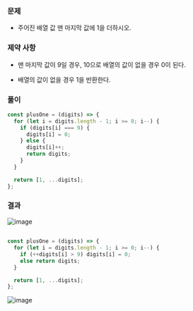 ### 문제

- 주어진 배열 값 맨 마지막 값에 1을 더하시오.

### 제약 사항

- 맨 마지막 값이 9일 경우, 10으로 배열의 값이 없을 경우 0이 된다.

- 배열의 값이 없을 경우 1을 반환한다.

### 풀이

```js
const plusOne = (digits) => {
  for (let i = digits.length - 1; i >= 0; i--) {
    if (digits[i] === 9) {
      digits[i] = 0;
    } else {
      digits[i]++;
      return digits;
    }
  }

  return [1, ...digits];
};
```

### 결과

![image](https://user-images.githubusercontent.com/42952358/131321480-05b19c4a-5b7d-4e90-89a5-680d8b0af562.png)

##

```js
const plusOne = (digits) => {
  for (let i = digits.length - 1; i >= 0; i--) {
    if (++digits[i] > 9) digits[i] = 0;
    else return digits;
  }

  return [1, ...digits];
};
```

![image](https://user-images.githubusercontent.com/42952358/131321916-be6dc514-bcf7-4c51-a7ec-87cefb5b87ab.png)
